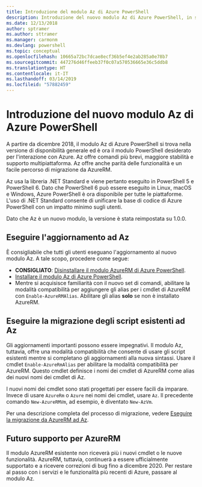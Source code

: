 ```yaml
---
title: Introduzione del modulo Az di Azure PowerShell
description: Introduzione del nuovo modulo Az di Azure PowerShell, in sostituzione del modulo AzureRM.
ms.date: 12/13/2018
author: sptramer
ms.author: sttramer
ms.manager: carmonm
ms.devlang: powershell
ms.topic: conceptual
ms.openlocfilehash: 10665a72bc7dcae8ecf36b5ef4e2ab285a0e78b7
ms.sourcegitcommit: 447276d46ffeeb37f0c07a570536665e36c5ddb8
ms.translationtype: HT
ms.contentlocale: it-IT
ms.lasthandoff: 03/14/2019
ms.locfileid: "57882459"
---
```

# <a name="introducing-the-new-azure-powershell-az-module"></a>Introduzione del nuovo modulo Az di Azure PowerShell

A partire da dicembre 2018, il modulo Az di Azure PowerShell si trova nella versione di disponibilità generale ed è ora il modulo PowerShell desiderato per l'interazione con Azure. Az offre comandi più brevi, maggiore stabilità e supporto multipiattaforma. Az offre anche parità delle funzionalità e un facile percorso di migrazione da AzureRM.

Az usa la libreria .NET Standard e viene pertanto eseguito in PowerShell 5 e PowerShell 6.
Dato che PowerShell 6 può essere eseguito in Linux, macOS e Windows, Azure PowerShell è ora disponibile per tutte le piattaforme.
L'uso di .NET Standard consente di unificare la base di codice di Azure PowerShell con un impatto minimo sugli utenti.

Dato che Az è un nuovo modulo, la versione è stata reimpostata su 1.0.0.

## <a name="upgrade-to-az"></a>Eseguire l'aggiornamento ad Az

È consigliabile che tutti gli utenti eseguano l'aggiornamento al nuovo modulo Az. A tale scopo, procedere come segue:

* __CONSIGLIATO__: [Disinstallare il modulo AzureRM di Azure PowerShell](/powershell/azure/uninstall-az-ps#uninstall-the-azurerm-module).
* [Installare il modulo Az di Azure PowerShell](/powershell/azure/install-az-ps).
* Mentre si acquisisce familiarità con il nuovo set di comandi, abilitare la modalità compatibilità per aggiungere gli alias per i cmdlet di AzureRM con `Enable-AzureRMAlias`. Abilitare gli alias __solo__ se non è installato AzureRM.

## <a name="migrate-existing-scripts-to-az"></a>Eseguire la migrazione degli script esistenti ad Az

Gli aggiornamenti importanti possono essere impegnativi. Il modulo Az, tuttavia, offre una modalità compatibilità che consente di usare gli script esistenti mentre si completano gli aggiornamenti alla nuova sintassi. Usare il cmdlet `Enable-AzureRmAlias` per abilitare la modalità compatibilità per AzureRM. Questo cmdlet definisce i nomi dei cmdlet di AzureRM come alias dei nuovi nomi dei cmdlet di Az.

I nuovi nomi dei cmdlet sono stati progettati per essere facili da imparare. Invece di usare `AzureRm` o `Azure` nei nomi dei cmdlet, usare `Az`. Il precedente comando `New-AzureRMVm`, ad esempio, è diventato `New-AzVm`.

Per una descrizione completa del processo di migrazione, vedere [Eseguire la migrazione da AzureRM ad Az](migrate-from-azurerm-to-az.md).

## <a name="the-future-of-support-for-azurerm"></a>Futuro supporto per AzureRM

Il modulo AzureRM esistente non riceverà più i nuovi cmdlet o le nuove funzionalità. AzureRM, tuttavia, continuerà a essere ufficialmente supportato e a ricevere correzioni di bug fino a dicembre 2020. Per restare al passo con i servizi e le funzionalità più recenti di Azure, passare al modulo Az.
